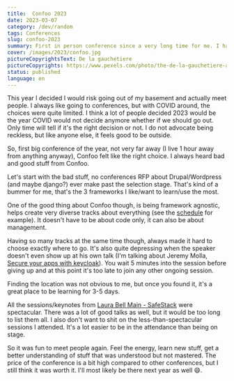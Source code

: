 ```yaml
---
title:  Confoo 2023
date: 2023-03-07
category: /dev/random
tags: Conferences
slug: confoo-2023
summary: First in person conference since a very long time for me. I had a blast at Confoo 2023, even though no one was talking about any framework I was interested in.
cover: /images/2023/confoo.jpg
pictureCopyrightsText: De la gauchetiere
pictureCopyrights: https://www.pexels.com/photo/the-de-la-gauchetiere-and-city-buildings-in-montreal-canada-5810432/
status: published
language: en
---
```


This year I decided I would risk going out of my basement and actually meet people. I always like going to conferences, 
but with COVID around, the choices were quite limited. I think a lot of people decided 2023 would be the year COVID 
would not decide anymore whether if we should go out. Only time will tell if it's the right decision or not.
I do not advocate being reckless, but like anyone else, it feels good to be outside.

So, first big conference of the year, not very far away (I live 1 hour away from anything anyway), Confoo felt like the
right choice. I always heard bad and good stuff from Confoo.

Let's start with the bad stuff, no conferences RFP about Drupal/Wordpress (and maybe django?) ever make past the selection
stage. That's kind of a bummer for me, that's the 3 frameworks I like/want to learn/use the most. 

One of the good thing about Confoo though, is being framework agnostic, helps create very diverse tracks about everything
(see the [schedule](https://confoo.ca/en/2023/schedule) for example). It doesn't have to be about code only, it can also
be about management.

Having so many tracks at the same time though, always made it hard to choose exactly where to go. It's also quite
depressing when the speaker doesn't even show up at his own talk (I'm talking about Jeremy Molla, [Secure your apps with keycloak](https://confoo.ca/en/2023/session/securisez-l-acces-a-vos-applications-avec-keycloak)).
You wait 5 minutes into the session before giving up and at this point it's too late to join any other ongoing session.

Finding the location was not obvious to me, but once you found it, it's a great place to be learning for 3-5 days.

All the sessions/keynotes from [Laura Bell Main - SafeStack](https://confoo.ca/en/speaker/laura-bell-main) were spectacular.
There was a lot of good talks as well, but it would be too long to list them all. I also don't want to shit on the less-than-spectacular
sessions I attended. It's a lot easier to be in the attendance than being on stage.

So it was fun to meet people again. Feel the energy, learn new stuff, get a better understanding of stuff that was understood
but not mastered. The price of the conference is a bit high compared to other conferences, but I still think it was worth it.
I'll most likely be there next year as well 😄.


